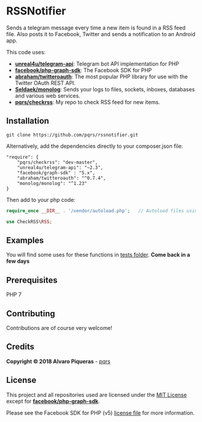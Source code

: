 # RSSNotifier

Sends a telegram message every time a new item is found in a RSS feed file. Also posts it to Facebook, Twitter and sends a notification to an Android app.

This code uses:

* [**unreal4u/telegram-api**](https://github.com/unreal4u/telegram-api): Telegram bot API implementation for PHP
* [**facebook/php-graph-sdk**](https://github.com/facebook/php-graph-sdk): The Facebook SDK for PHP
* [**abraham/twitteroauth**](https://github.com/abraham/twitteroauth): The most popular PHP library for use with the Twitter OAuth REST API.
* [**Seldaek/monolog**](https://github.com/Seldaek/monolog): Sends your logs to files, sockets, inboxes, databases and various web services.
* [**pqrs/checkrss**](https://github.com/pqrs/checkrss): My repo to check RSS feed for new items.


## Installation

``` 
git clone https://github.com/pqrs/rssnotifier.git
```

Alternatively, add the dependencies directly to your composer.json file:

``` 
"require": {
    "pqrs/checkrss": "dev-master",
    "unreal4u/telegram-api": "~2.3",
    "facebook/graph-sdk" : "5.x",
    "abraham/twitteroauth": "^0.7.4",
    "monolog/monolog": "^1.23"
}
```

Then add to your php code:

``` php
require_once __DIR__ . '/vendor/autoload.php';   // Autoload files using Composer autoload

use CheckRSS\RSS;
```


## Examples

You will find some uses for these functions in [tests folder](tests). **Come back in a few days**


## Prerequisites

PHP 7


## Contributing

Contributions are of course very welcome!


## Credits

**Copyright © 2018 Alvaro Piqueras** - [pqrs](https://github.com/pqrs)


## License

This project and all repositories used are licensed under the [MIT License](LICENSE) except for [**facebook/php-graph-sdk**](https://github.com/facebook/php-graph-sdk).

Please see the Facebook SDK for PHP (v5) [license file](https://github.com/facebook/php-graph-sdk/blob/master/LICENSE) for more information.

